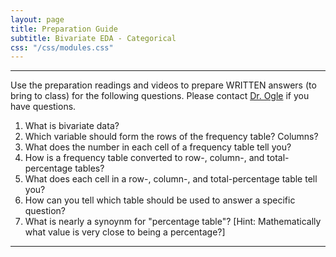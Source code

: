 ```yaml
---
layout: page
title: Preparation Guide
subtitle: Bivariate EDA - Categorical
css: "/css/modules.css"
---
```


----

<div class="alert alert-warning">
Use the preparation readings and videos to prepare WRITTEN answers (to bring to class) for the following questions. Please contact <a href="mailto:dogle@northland.edu">Dr. Ogle</a> if you have questions.
</div>

1. What is bivariate data?
1. Which variable should form the rows of the frequency table? Columns?
1. What does the number in each cell of a frequency table tell you?
1. How is a frequency table converted to row-, column-, and total-percentage tables?
1. What does each cell in a row-, column-, and total-percentage table tell you?
1. How can you tell which table should be used to answer a specific question?
1. What is nearly a synoynm for "percentage table"? [Hint: Mathematically what value is very close to being a percentage?]

----
